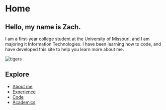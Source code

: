 # Home
## Hello, my name is Zach.

I am a first-year college student at the University of Missouri, and I am majoring it Information Technologies. 
I have been learning how to code, and have developed this site to help you learn more about me.

![tigers](https://github.com/zips314/ZachShipp/issues/1#issue-1033982144)

## Explore
- [About me](./aboutme.md)
- [Experience](./Experience.md)
- [Code](./code.md)
- [Academics](./grades.md)
